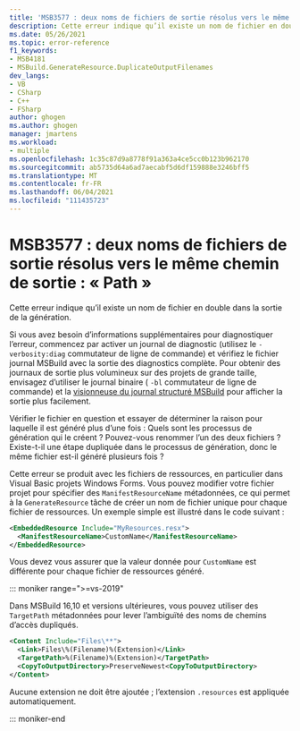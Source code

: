 ```yaml
---
title: 'MSB3577 : deux noms de fichiers de sortie résolus vers le même chemin de sortie : « Path »'
description: Cette erreur indique qu’il existe un nom de fichier en double dans la sortie de la génération.
ms.date: 05/26/2021
ms.topic: error-reference
f1_keywords:
- MSB4181
- MSBuild.GenerateResource.DuplicateOutputFilenames
dev_langs:
- VB
- CSharp
- C++
- FSharp
author: ghogen
ms.author: ghogen
manager: jmartens
ms.workload:
- multiple
ms.openlocfilehash: 1c35c87d9a8778f91a363a4ce5cc0b123b962170
ms.sourcegitcommit: ab5735d64a6ad7aecabf5d6df159888e3246bff5
ms.translationtype: MT
ms.contentlocale: fr-FR
ms.lasthandoff: 06/04/2021
ms.locfileid: "111435723"
---
```

# <a name="msb3577-two-output-file-names-resolved-to-the-same-output-path-path"></a>MSB3577 : deux noms de fichiers de sortie résolus vers le même chemin de sortie : « Path »

Cette erreur indique qu’il existe un nom de fichier en double dans la sortie de la génération.

Si vous avez besoin d’informations supplémentaires pour diagnostiquer l’erreur, commencez par activer un journal de diagnostic (utilisez le `-verbosity:diag` commutateur de ligne de commande) et vérifiez le fichier journal MSBuild avec la sortie des diagnostics complète. Pour obtenir des journaux de sortie plus volumineux sur des projets de grande taille, envisagez d’utiliser le journal binaire ( `-bl` commutateur de ligne de commande) et la [visionneuse du journal structuré MSBuild](https://msbuildlog.com/) pour afficher la sortie plus facilement.

Vérifier le fichier en question et essayer de déterminer la raison pour laquelle il est généré plus d’une fois : Quels sont les processus de génération qui le créent ? Pouvez-vous renommer l’un des deux fichiers ?  Existe-t-il une étape dupliquée dans le processus de génération, donc le même fichier est-il généré plusieurs fois ?

Cette erreur se produit avec les fichiers de ressources, en particulier dans Visual Basic projets Windows Forms. Vous pouvez modifier votre fichier projet pour spécifier des `ManifestResourceName` métadonnées, ce qui permet à la `GenerateResource` tâche de créer un nom de fichier unique pour chaque fichier de ressources. Un exemple simple est illustré dans le code suivant :

```xml
<EmbeddedResource Include="MyResources.resx">
  <ManifestResourceName>CustomName</ManifestResourceName>
</EmbeddedResource>
```

Vous devez vous assurer que la valeur donnée pour `CustomName` est différente pour chaque fichier de ressources généré.

::: moniker range=">=vs-2019"

Dans MSBuild 16,10 et versions ultérieures, vous pouvez utiliser des `TargetPath` métadonnées pour lever l’ambiguïté des noms de chemins d’accès dupliqués.

```xml
<Content Include="Files\**">
  <Link>Files\%(Filename)%(Extension)</Link>
  <TargetPath>%(Filename)%(Extension)</TargetPath>
  <CopyToOutputDirectory>PreserveNewest<CopyToOutputDirectory>
</Content>
```

Aucune extension ne doit être ajoutée ; l’extension `.resources` est appliquée automatiquement.

::: moniker-end


